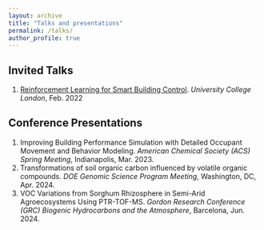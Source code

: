 ```yaml
---
layout: archive
title: "Talks and presentations"
permalink: /talks/
author_profile: true
---
```


<!-- {% if site.talkmap_link == true %}

<p style="text-decoration:underline;"><a href="/talkmap.html">See a map of all the places I've given a talk!</a></p>

{% endif %}

{% for post in site.talks reversed %}
  {% include archive-single-talk.html %}
{% endfor %} -->

## Invited Talks
1. [Reinforcement Learning for Smart Building Control](http://walterzwang.github.io/files/talks/RLforBuildingControl_2022.pdf). *University College London*, Feb. 2022

## Conference Presentations
1. Improving Building Performance Simulation with Detailed Occupant Movement and Behavior Modeling.
*American Chemical Society (ACS) Spring Meeting*, Indianapolis, Mar. 2023.
2. Transformations of soil organic carbon influenced by volatile organic compounds.
*DOE Genomic Science Program Meeting*, Washington, DC, Apr. 2024.
3. VOC Variations from Sorghum Rhizosphere in Semi-Arid Agroecosystems Using PTR-TOF-MS.
*Gordon Research Conference (GRC) Biogenic Hydrocarbons and the Atmosphere*, Barcelona, Jun. 2024.
